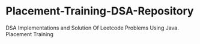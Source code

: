 # Placement-Training-DSA-Repository
DSA Implementations and Solution Of Leetcode Problems Using Java. Placement Training 
